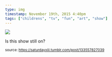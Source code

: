 ```yaml
---
type: img
timestamp: November 19th, 2015 4:40pm
tags: ["childrens", "tv", "fun", "art", "show"]
---
```

<img src="https://saturdayxiii.github.io/media/133557827039.jpg"/>
                                                                                          
Is this show still on?
 
                                    
                
                
                
                
                                
<small>source: https://saturdayxiii.tumblr.com/post/133557827039</small>